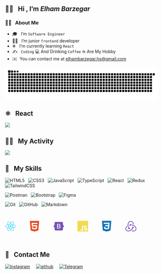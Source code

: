 ## 🙋‍♀️ &nbsp;  Hi , I’m   *Elham* *Barzegar* 


<h3>👨‍💻  &nbsp; About Me</h3> 

- 🎓 &nbsp; I’m `Software Engineer`
- 👩🏻 &nbsp; I’m junior `frontend` developer
- ❄ &nbsp; I’m currently learning `React`
- ✍️ &nbsp; `Coding` 💻 And Drinking `Coffee` ☕ Are My Hobby
- ✉️  You can contact me at [elhambarzegar.hs@gmail.com](mailto:elhambarzegar.hs@gmail.com)


<img align="center" src="https://raw.githubusercontent.com/imrrobat/imrrobat/d1b244e170d2b75fdda3efd499eaaf163f7a617c/images/github-contribution-grid-snake.svg"/>

<br/>

  ## ⚛ &nbsp; React 
<img src="https://sariasan.com/wp-content/uploads/2021/02/word-image-16.jpeg"/>

  <br/>

## 👩‍💻 &nbsp; My Activity 
<img src="https://github-readme-stats.vercel.app/api?username=elham-barzegar&show_icons=true&theme=radical"/>

  <br/>
  
## 💪 &nbsp; My Skills 
![HTML5](https://img.shields.io/badge/html5-%23E34F26.svg?style=for-the-badge&logo=html5&logoColor=white)
 &nbsp; ![CSS3](https://img.shields.io/badge/css3-%231572B6.svg?style=for-the-badge&logo=css3&logoColor=white)
 &nbsp; ![JavaScript](https://img.shields.io/badge/javascript-%23323330.svg?style=for-the-badge&logo=javascript&logoColor=%23F7DF1E)
 &nbsp; ![TypeScript](https://img.shields.io/badge/typescript-%23007ACC.svg?style=for-the-badge&logo=typescript&logoColor=white) 
 &nbsp; ![React](https://img.shields.io/badge/react-%2320232a.svg?style=for-the-badge&logo=react&logoColor=%2361DAFB) 
 &nbsp; ![Redux](https://img.shields.io/badge/redux-%23593d88.svg?style=for-the-badge&logo=redux&logoColor=white) 
 &nbsp; ![TailwindCSS](https://img.shields.io/badge/tailwindcss-%2338B2AC.svg?style=for-the-badge&logo=tailwind-css&logoColor=white)

![Postman](https://img.shields.io/badge/Postman-FF6C37?style=for-the-badge&logo=postman&logoColor=white)
 &nbsp; ![Bootstrap](https://img.shields.io/badge/-Bootstrap-333333?style=flat&logo=bootstrap&logoColor=563D7C)
 &nbsp; ![Figma](https://img.shields.io/badge/figma-%23F24E1E.svg?style=for-the-badge&logo=figma&logoColor=white)

![Git](https://img.shields.io/badge/-Git-333333?style=flat&logo=git)
 &nbsp; ![GitHub](https://img.shields.io/badge/-GitHub-333333?style=flat&logo=github)
 &nbsp; ![Markdown](https://img.shields.io/badge/-Markdown-333333?style=flat&logo=markdown)

<br/>

<a href="https://reactjs.org/" target="_blank" rel="noreferrer"><img src="https://raw.githubusercontent.com/sabzlearn-ir/sabzlearn-ir/4d2a781931f79c747a132c28eae4ebfbb8eaa7d7/react-colored.svg" width="36" height="36" alt="React" /></a>
&nbsp; &nbsp; &nbsp;  &nbsp;  &nbsp;
<a href="https://developer.mozilla.org/en-US/docs/Glossary/HTML5" target="_blank" rel="noreferrer"><img src="https://raw.githubusercontent.com/sabzlearn-ir/sabzlearn-ir/4d2a781931f79c747a132c28eae4ebfbb8eaa7d7/html5-colored.svg" width="36" height="36" alt="HTML5" /></a>
&nbsp; &nbsp; &nbsp;  &nbsp;  &nbsp;
<a href="https://getbootstrap.com/" target="_blank" rel="noreferrer"><img src="https://raw.githubusercontent.com/sabzlearn-ir/sabzlearn-ir/4d2a781931f79c747a132c28eae4ebfbb8eaa7d7/bootstrap-colored.svg" width="36" height="36" alt="Bootstrap" /></a>
&nbsp; &nbsp; &nbsp;  &nbsp;  &nbsp;
<a href="https://developer.mozilla.org/en-US/docs/Web/JavaScript" target="_blank" rel="noreferrer"><img src="https://raw.githubusercontent.com/sabzlearn-ir/sabzlearn-ir/4d2a781931f79c747a132c28eae4ebfbb8eaa7d7/javascript-colored.svg" width="36" height="36" alt="Javascript" /></a>
&nbsp; &nbsp; &nbsp;  &nbsp;  &nbsp;
<a href="https://www.w3.org/TR/CSS/#css" target="_blank" rel="noreferrer"><img src="https://raw.githubusercontent.com/sabzlearn-ir/sabzlearn-ir/4d2a781931f79c747a132c28eae4ebfbb8eaa7d7/css3-colored.svg" width="36" height="36" alt="CSS3" /></a>
&nbsp; &nbsp; &nbsp;  &nbsp;  &nbsp;
<a href="https://redux.js.org/" target="_blank" rel="noreferrer"><img src="https://raw.githubusercontent.com/sabzlearn-ir/sabzlearn-ir/4d2a781931f79c747a132c28eae4ebfbb8eaa7d7/redux-colored.svg" width="36" height="36" alt="Redux" /></a>

<br/>

## 📱 &nbsp; Contact Me 

<a href="https://instagram.com/elham_ehs549"><img width="50px" height="50px" src="https://github.com/user-attachments/assets/e8274602-0bc1-4901-81ab-b2a1f0da1c7c" alt="Instagram" /></a>
&nbsp; &nbsp; <a href="https://github.com/elham-barzegar"><img src="https://img.icons8.com/?size=100&id=3tC9EQumUAuq&format=png&color=000000" width="60px" height="60px" alt="github"/></a>
&nbsp; &nbsp; <a href="https://t.me/elham_hasti"><img width="50px" height="50px" src="https://github.com/user-attachments/assets/9f33b61d-6ef5-45d6-94b9-25eec2138ad0" alt="Telegram"/></a>



